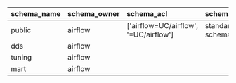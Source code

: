 | schema_name   | schema_owner   | schema_acl                            | schema_description     | entity_type   | entity_name   | entity_name_short   | urn                                   |
|:--------------|:---------------|:--------------------------------------|:-----------------------|:--------------|:--------------|:--------------------|:--------------------------------------|
| public        | airflow        | ['airflow=UC/airflow', '=UC/airflow'] | standard public schema | SCHEMA        | public        |                     | urn:schema:postgres:pg:airflow:public |
| dds           | airflow        |                                       |                        | SCHEMA        | dds           |                     | urn:schema:postgres:pg:airflow:dds    |
| tuning        | airflow        |                                       |                        | SCHEMA        | tuning        |                     | urn:schema:postgres:pg:airflow:tuning |
| mart          | airflow        |                                       |                        | SCHEMA        | mart          |                     | urn:schema:postgres:pg:airflow:mart   |
